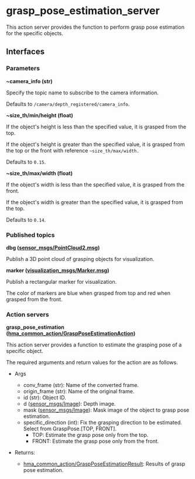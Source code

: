 # grasp_pose_estimation_server
This action server provides the function to perform grasp pose estimation for the specific objects.

## Interfaces
### Parameters
**~camera_info (str)**

Specify the topic name to subscribe to the camera information.

Defaults to `/camera/depth_registered/camera_info`.

**~size_th/min/height (float)**

If the object's height is less than the specified value, it is grasped from the top.

If the object's height is greater than the specified value, it is grasped from the top or the front with reference `~size_th/max/width.`

Defaults to `0.15`.

**~size_th/max/width (float)**

If the object's width is less than the specified value, it is grasped from the front.

If the object's width is greater than the specified value, it is grasped from the top.

Defaults to `0.14`.

### Published topics
**dbg ([sensor_msgs/PointCloud2.msg](https://docs.ros.org/en/api/sensor_msgs/html/msg/PointCloud2.html))**

Publish a 3D point cloud of grasping objects for visualization.

**marker ([visualization_msgs/Marker.msg](http://docs.ros.org/en/api/visualization_msgs/html/msg/Marker.html))**

Publish a rectangular marker for visualization.

The color of markers are blue when grasped from top and red when grasped from the front.

### Action servers
**grasp_pose_estimation ([hma_common_action/GraspPoseEstimationAction](https://github.com/Hibikino-Musashi-Home/hma_wrs_sim_ws/blob/review_/hma_common/src/01_common/hma_common/hma_common_action/action/GraspPoseEstimation.action))**

This action server provides a function to estimate the grasping pose of a specific object.

The required arguments and return values for the action are as follows.
- Args
    - conv_frame (str): Name of the converted frame.
    - origin_frame (str): Name of the original frame.
    - id (str): Object ID.
    - d ([sensor_msgs/Image](http://docs.ros.org/en/noetic/api/sensor_msgs/html/msg/Image.html)): Depth image.
    - mask ([sensor_msgs/Image](http://docs.ros.org/en/noetic/api/sensor_msgs/html/msg/Image.html)): Mask image of the object to grasp pose estimation.
    - specific_direction (int): Fix the grasping direction to be estimated. Select from GraspPose.[TOP, FRONT].
        - TOP: Estimate the grasp pose only from the top.
        - FRONT: Estimate the grasp pose only from the front.

- Returns:
    - [hma_common_action/GraspPoseEstimationResult](https://github.com/Hibikino-Musashi-Home/hma_wrs_sim_ws/blob/review_/hma_common/src/01_common/hma_common/hma_common_action/action/GraspPoseEstimation.action): Results of grasp pose estimation.
